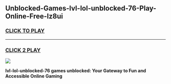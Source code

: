 
## Unblocked-Games-lvl-lol-unblocked-76-Play-Online-Free-lz8ui
<h3>
<a href="https://premium76.site?title=lvl-lol-unblocked-76&ref=26A">CLICK TO PLAY</a></h3>
<hr>

<h3>
<a href="https://premium76.site?title=lvl-lol-unblocked-76&ref=26A">CLICK 2 PLAY</a>
  
</h3>

<a href="https://premium76.site?title=lvl-lol-unblocked-76&ref=26A"><img src="https://clearcache.store/games.png"></a>


**lvl-lol-unblocked-76 games unblocked: Your Gateway to Fun and Accessible Online Gaming**
